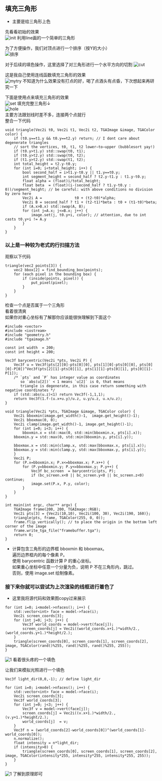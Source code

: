 ## 填充三角形  
* 主要是给三角形上色  

先看看初始的效果  
![init](pic/exp2初始运行.png)
利用line画的一个简单的三角形  

为了方便操作，我们对顶点进行一个排序（按Y的大小）  
![排序](pic/按y对顶点排序.png)

对于后续的填色操作，这里选择了对三角形进行一个水平方向的切割
![cut](pic/exp2切割三角形.png)

这是我自己使用连线函数填充三角形的效果  
![mytry](pic/填充.png) 
不知道为什么效果没有打点的好，喝了点酒头有点昏，下次想起来再研究一下  

下面是使用点来填充三角形的效果  
![set](pic/打点填色.png) 
填充完整三角形↓  
![hole](pic/画完.png)  
主要方法跟划线时差不多，连接两个点就行  
整合一下代码

```
void triangle(Vec2i t0, Vec2i t1, Vec2i t2, TGAImage &image, TGAColor color) { 
    if (t0.y==t1.y && t0.y==t2.y) return; // I dont care about degenerate triangles 
    // sort the vertices, t0, t1, t2 lower−to−upper (bubblesort yay!) 
    if (t0.y>t1.y) std::swap(t0, t1); 
    if (t0.y>t2.y) std::swap(t0, t2); 
    if (t1.y>t2.y) std::swap(t1, t2); 
    int total_height = t2.y-t0.y; 
    for (int i=0; i<total_height; i++) { 
        bool second_half = i>t1.y-t0.y || t1.y==t0.y; 
        int segment_height = second_half ? t2.y-t1.y : t1.y-t0.y; 
        float alpha = (float)i/total_height; 
        float beta  = (float)(i-(second_half ? t1.y-t0.y : 0))/segment_height; // be careful: with above conditions no division by zero here 
        Vec2i A =               t0 + (t2-t0)*alpha; 
        Vec2i B = second_half ? t1 + (t2-t1)*beta : t0 + (t1-t0)*beta; 
        if (A.x>B.x) std::swap(A, B); 
        for (int j=A.x; j<=B.x; j++) { 
            image.set(j, t0.y+i, color); // attention, due to int casts t0.y+i != A.y 
        } 
    } 
}
```
### 以上是一种较为老式的行扫描方法  

观察以下代码
```
triangle(vec2 points[3]) { 
    vec2 bbox[2] = find_bounding_box(points); 
    for (each pixel in the bounding box) { 
        if (inside(points, pixel)) { 
            put_pixel(pixel); 
        } 
    } 
}
```

检查一个点是否属于一个三角形  
看着很清爽  
如果你对重心坐标有了解那你应该能很快理解到下面这个
```
#include <vector> 
#include <iostream> 
#include "geometry.h"
#include "tgaimage.h" 
 
const int width  = 200; 
const int height = 200; 
 
Vec3f barycentric(Vec2i *pts, Vec2i P) { 
    Vec3f u = Vec3f(pts[2][0]-pts[0][0], pts[1][0]-pts[0][0], pts[0][0]-P[0])^Vec3f(pts[2][1]-pts[0][1], pts[1][1]-pts[0][1], pts[0][1]-P[1]);
    /* `pts` and `P` has integer value as coordinates
       so `abs(u[2])` < 1 means `u[2]` is 0, that means
       triangle is degenerate, in this case return something with negative coordinates */
    if (std::abs(u.z)<1) return Vec3f(-1,1,1);
    return Vec3f(1.f-(u.x+u.y)/u.z, u.y/u.z, u.x/u.z); 
} 
 
void triangle(Vec2i *pts, TGAImage &image, TGAColor color) { 
    Vec2i bboxmin(image.get_width()-1,  image.get_height()-1); 
    Vec2i bboxmax(0, 0); 
    Vec2i clamp(image.get_width()-1, image.get_height()-1); 
    for (int i=0; i<3; i++) { 
        bboxmin.x = std::max(0, std::min(bboxmin.x, pts[i].x));
	bboxmin.y = std::max(0, std::min(bboxmin.y, pts[i].y));

	bboxmax.x = std::min(clamp.x, std::max(bboxmax.x, pts[i].x));
	bboxmax.y = std::min(clamp.y, std::max(bboxmax.y, pts[i].y));
    } 
    Vec2i P; 
    for (P.x=bboxmin.x; P.x<=bboxmax.x; P.x++) { 
        for (P.y=bboxmin.y; P.y<=bboxmax.y; P.y++) { 
            Vec3f bc_screen  = barycentric(pts, P); 
            if (bc_screen.x<0 || bc_screen.y<0 || bc_screen.z<0) continue; 
            image.set(P.x, P.y, color); 
        } 
    } 
} 
 
int main(int argc, char** argv) { 
    TGAImage frame(200, 200, TGAImage::RGB); 
    Vec2i pts[3] = {Vec2i(10,10), Vec2i(100, 30), Vec2i(190, 160)}; 
    triangle(pts, frame, TGAColor(255, 0, 0)); 
    frame.flip_vertically(); // to place the origin in the bottom left corner of the image 
    frame.write_tga_file("framebuffer.tga");
    return 0; 
}
```
* 计算包含三角形的边界框 bboxmin 和 bboxmax。  
遍历边界框内的每个像素 P。  
使用 barycentric 函数计算 P 的重心坐标。  
如果重心坐标中任意一个分量为负，说明 P 不在三角形内，跳过。  
否则，使用 image.set 绘制像素。  

### 接下来你就可以尝试为上次渲染的线框进行着色了
* 这里我将源代码和效果图copy过来展示

```
for (int i=0; i<model->nfaces(); i++) { 
    std::vector<int> face = model->face(i); 
    Vec2i screen_coords[3]; 
    for (int j=0; j<3; j++) { 
        Vec3f world_coords = model->vert(face[j]); 
        screen_coords[j] = Vec2i((world_coords.x+1.)*width/2., (world_coords.y+1.)*height/2.); 
    } 
    triangle(screen_coords[0], screen_coords[1], screen_coords[2], image, TGAColor(rand()%255, rand()%255, rand()%255, 255)); 
}
```
![1](pic/效果1.png)
看着很头疼的一个填色


让我们来模拟光照进行一个填色  
```
Vec3f light_dir(0,0,-1); // define light_dir

for (int i=0; i<model->nfaces(); i++) { 
    std::vector<int> face = model->face(i); 
    Vec2i screen_coords[3]; 
    Vec3f world_coords[3]; 
    for (int j=0; j<3; j++) { 
        Vec3f v = model->vert(face[j]); 
        screen_coords[j] = Vec2i((v.x+1.)*width/2., (v.y+1.)*height/2.); 
        world_coords[j]  = v; 
    } 
    Vec3f n = (world_coords[2]-world_coords[0])^(world_coords[1]-world_coords[0]); 
    n.normalize(); 
    float intensity = n*light_dir; 
    if (intensity>0) { 
        triangle(screen_coords[0], screen_coords[1], screen_coords[2], image, TGAColor(intensity*255, intensity*255, intensity*255, 255)); 
    } 
}
```
![1](pic/效果2.png)
了解到原理即可  